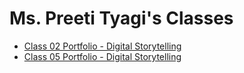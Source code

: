 # Ms. Preeti Tyagi's Classes
- [Class 02 Portfolio - Digital Storytelling](../Classes/Class%2002%20-%20Semester%2001,%20Week%2001/Class%2002%20Portfolio%20-%20Digital%20Storytelling.md)
- [Class 05 Portfolio - Digital Storytelling](../Classes/Class%2005%20-%20Semester%2001,%20Week%2002/Class%2005%20Portfolio%20-%20Digital%20Storytelling.md)